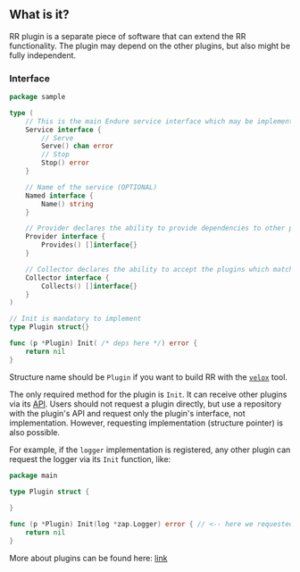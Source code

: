 ## What is it?

RR plugin is a separate piece of software that can extend the RR functionality. The plugin may depend on the other plugins, but also might be fully independent. 

### Interface

```go
package sample

type (
	// This is the main Endure service interface which may be implemented to Start (Serve) and Stop plugin (OPTIONAL)
	Service interface {
		// Serve
		Serve() chan error
		// Stop
		Stop() error
	}

	// Name of the service (OPTIONAL)
	Named interface {
		Name() string
	}

	// Provider declares the ability to provide dependencies to other plugins (OPTIONAL)
	Provider interface {
		Provides() []interface{}
	}

	// Collector declares the ability to accept the plugins which match the provided method signature (OPTIONAL)
	Collector interface {
		Collects() []interface{}
	}
)

// Init is mandatory to implement
type Plugin struct{}

func (p *Plugin) Init( /* deps here */) error {
	return nil
}
```

Structure name should be `Plugin` if you want to build RR with the [`velox`](https://github.com/roadrunner-server/velox) tool.  

The only required method for the plugin is `Init`. It can receive other plugins via its [API](https://github.com/roadrunner-server/api). Users should not request a plugin directly, but use a repository with the plugin's API and request only the plugin's interface, not implementation. However, requesting implementation (structure pointer) is also possible. 

For example, if the `logger` implementation is registered, any other plugin can request the logger via its `Init` function, like:

```go
package main

type Plugin struct {
	
}

func (p *Plugin) Init(log *zap.Logger) error { // <-- here we requested a logger from the RR container
	return nil
}
```

More about plugins can be found here: [link](https://github.com/roadrunner-server/endure/tree/master/examples)